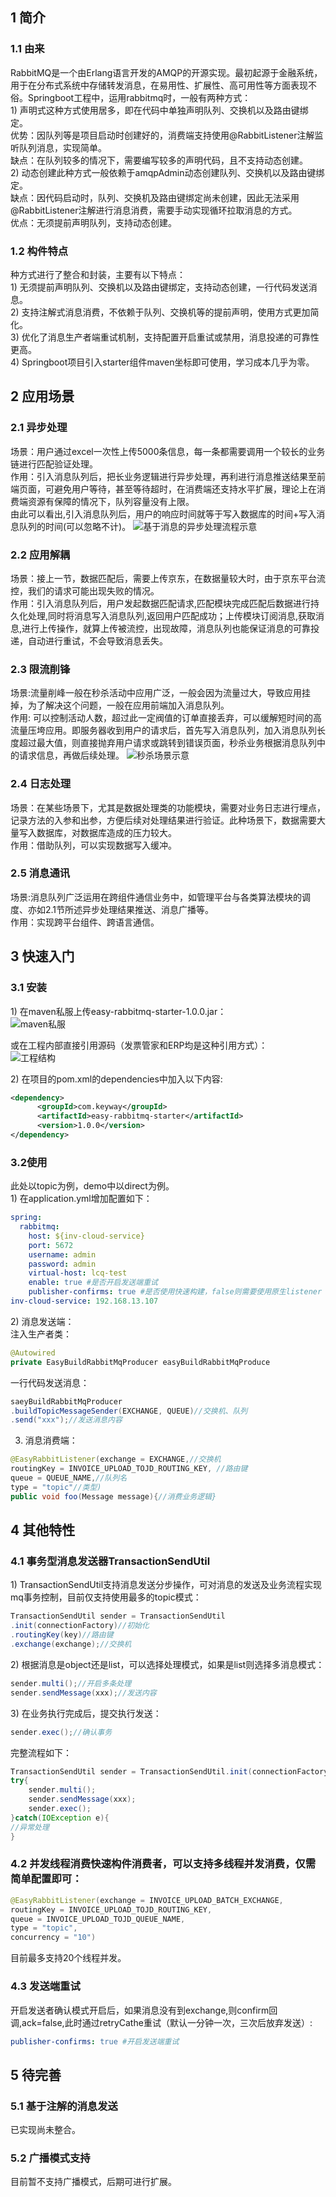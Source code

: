 ## 1 简介
### 1.1 由来
   RabbitMQ是一个由Erlang语言开发的AMQP的开源实现。最初起源于金融系统，用于在分布式系统中存储转发消息，在易用性、扩展性、高可用性等方面表现不俗。Springboot工程中，运用rabbitmq时，一般有两种方式：  
1) 声明式这种方式使用居多，即在代码中单独声明队列、交换机以及路由键绑定。  
   优势：因队列等是项目启动时创建好的，消费端支持使用@RabbitListener注解监听队列消息，实现简单。  
   缺点：在队列较多的情况下，需要编写较多的声明代码，且不支持动态创建。  
2) 动态创建此种方式一般依赖于amqpAdmin动态创建队列、交换机以及路由键绑定。  
   缺点：因代码启动时，队列、交换机及路由键绑定尚未创建，因此无法采用@RabbitListener注解进行消息消费，需要手动实现循环拉取消息的方式。  
   优点：无须提前声明队列，支持动态创建。  
### 1.2 构件特点
   种方式进行了整合和封装，主要有以下特点：  
1) 无须提前声明队列、交换机以及路由键绑定，支持动态创建，一行代码发送消息。  
2) 支持注解式消息消费，不依赖于队列、交换机等的提前声明，使用方式更加简化。  
3) 优化了消息生产者端重试机制，支持配置开启重试或禁用，消息投递的可靠性更高。       
4) Springboot项目引入starter组件maven坐标即可使用，学习成本几乎为零。  
## 2 应用场景
### 2.1 异步处理
   场景：用户通过excel一次性上传5000条信息，每一条都需要调用一个较长的业务链进行匹配验证处理。  
   作用：引入消息队列后，把长业务逻辑进行异步处理，再利进行消息推送结果至前端页面，可避免用户等待，甚至等待超时，在消费端还支持水平扩展，理论上在消费端资源有保障的情况下，队列容量没有上限。  
   由此可以看出,引入消息队列后，用户的响应时间就等于写入数据库的时间+写入消息队列的时间(可以忽略不计)。
![基于消息的异步处理流程示意](easy-rabbitmq-starter/doc/基于消息的异步处理流程示意.png)

###  2.2 应用解耦
   场景：接上一节，数据匹配后，需要上传京东，在数据量较大时，由于京东平台流控，我们的请求可能出现失败的情况。  
   作用：引入消息队列后，用户发起数据匹配请求,匹配模块完成匹配后数据进行持久化处理,同时将消息写入消息队列,返回用户匹配成功；上传模块订阅消息,获取消息,进行上传操作，就算上传被流控，出现故障，消息队列也能保证消息的可靠投递，自动进行重试，不会导致消息丢失。
###  2.3 限流削锋
   场景:流量削峰一般在秒杀活动中应用广泛，一般会因为流量过大，导致应用挂掉，为了解决这个问题，一般在应用前端加入消息队列。  
   作用: 可以控制活动人数，超过此一定阀值的订单直接丢弃，可以缓解短时间的高流量压垮应用。即服务器收到用户的请求后，首先写入消息队列，加入消息队列长度超过最大值，则直接抛弃用户请求或跳转到错误页面，秒杀业务根据消息队列中的请求信息，再做后续处理。
   ![秒杀场景示意](easy-rabbitmq-starter/doc/秒杀场景示意.png)
   
###   2.4 日志处理
  场景：在某些场景下，尤其是数据处理类的功能模块，需要对业务日志进行埋点，记录方法的入参和出参，方便后续对处理结果进行验证。此种场景下，数据需要大量写入数据库，对数据库造成的压力较大。  
  作用：借助队列，可以实现数据写入缓冲。
###   2.5 消息通讯
  场景:消息队列广泛运用在跨组件通信业务中，如管理平台与各类算法模块的调度、亦如2.1节所述异步处理结果推送、消息广播等。  
  作用：实现跨平台组件、跨语言通信。
##   3 快速入门
###   3.1 安装
  1) 在maven私服上传easy-rabbitmq-starter-1.0.0.jar：  
  ![maven私服](easy-rabbitmq-starter/doc/maven私服.png)
  
或在工程内部直接引用源码（发票管家和ERP均是这种引用方式）：  
   ![工程结构](easy-rabbitmq-starter/doc/工程结构.png)
   
2) 在项目的pom.xml的dependencies中加入以下内容:  
```xml
<dependency>
      <groupId>com.keyway</groupId>
      <artifactId>easy-rabbitmq-starter</artifactId>
      <version>1.0.0</version>
</dependency>
```
### 3.2使用
此处以topic为例，demo中以direct为例。  
    1) 在application.yml增加配置如下：
```yml
spring:
  rabbitmq:
    host: ${inv-cloud-service}
    port: 5672
    username: admin
    password: admin
    virtual-host: lcq-test
    enable: true #是否开启发送端重试
    publisher-confirms: true #是否使用快速构建，false则需要使用原生listener
inv-cloud-service: 192.168.13.107
```
2) 消息发送端：  
注入生产者类：
```java
@Autowired
private EasyBuildRabbitMqProducer easyBuildRabbitMqProduce
```
一行代码发送消息：  
```java
saeyBuildRabbitMqProducer
.buildTopicMessageSender(EXCHANGE, QUEUE)//交换机、队列
.send("xxx");//发送消息内容
```
3) 消息消费端：  
```java
@EasyRabbitListener(exchange = EXCHANGE,//交换机
routingKey = INVOICE_UPLOAD_TOJD_ROUTING_KEY, //路由键
queue = QUEUE_NAME,//队列名
type = "topic"//类型)
public void foo(Message message){//消费业务逻辑}
```
## 4 其他特性
### 4.1 事务型消息发送器TransactionSendUtil

1) TransactionSendUtil支持消息发送分步操作，可对消息的发送及业务流程实现mq事务控制，目前仅支持使用最多的topic模式：  
 ```java
TransactionSendUtil sender = TransactionSendUtil
.init(connectionFactory)//初始化
.routingKey(key)//路由键
.exchange(exchange);//交换机
```

2) 根据消息是object还是list，可以选择处理模式，如果是list则选择多消息模式：  
    
```java
sender.multi();//开启多条处理
sender.sendMessage(xxx);//发送内容
```
3) 在业务执行完成后，提交执行发送：  
```java
sender.exec();//确认事务
```
完整流程如下：
```java
TransactionSendUtil sender = TransactionSendUtil.init(connectionFactory).routingKey(key).exchange(exchange);
try{
    sender.multi();
    sender.sendMessage(xxx);
    sender.exec();
}catch(IOException e){
//异常处理
}
```
### 4.2 并发线程消费快速构件消费者，可以支持多线程并发消费，仅需简单配置即可：
```java
@EasyRabbitListener(exchange = INVOICE_UPLOAD_BATCH_EXCHANGE,
routingKey = INVOICE_UPLOAD_TOJD_ROUTING_KEY,
queue = INVOICE_UPLOAD_TOJD_QUEUE_NAME,
type = "topic",
concurrency = "10")
```
目前最多支持20个线程并发。

### 4.3 发送端重试
开启发送者确认模式开启后，如果消息没有到exchange,则confirm回调,ack=false,此时通过retryCathe重试（默认一分钟一次，三次后放弃发送）:
    
```yml
publisher-confirms: true #开启发送端重试
```
## 5 待完善
### 5.1 基于注解的消息发送
已实现尚未整合。
### 5.2 广播模式支持
目前暂不支持广播模式，后期可进行扩展。
